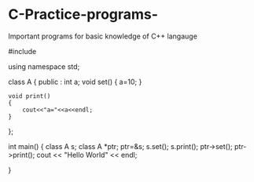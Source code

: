 # C-Practice-programs-
Important programs for basic knowledge of C++ langauge

#include <iostream>

using namespace std;

class A
{
  public :  int a;
    void set()
    {
        a=10;
    }
    
    void print()
    {
        cout<<"a="<<a<<endl;
    }
};

int main()
{
    class A s;
    class A *ptr;
    ptr=&s;
    s.set();
    s.print();
    ptr->set();
    ptr->print();
   cout << "Hello World" << endl; 
   
}
